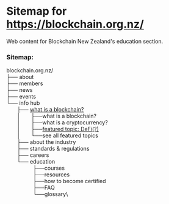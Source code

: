 # Sitemap for https://blockchain.org.nz/
Web content for Blockchain New Zealand's education section.

### Sitemap:
blockchain.org.nz/\
├── about\
├── members\
├── news\
├── events\
└── info hub\
  ├── [what is a blockchain?](what_is_a_blockchain.md)\
  │  ├──what is a blockchain?\
  │  ├──what is a cryptocurrency?\
  │  ├──[featured topic: DeFi(?)](articles\defi)\
  │  └──see all featured topics\
  ├── about the industry\
  ├── standards & regulations\
  ├── careers\
  └── education\
     ├──courses\
     ├──resources\
     ├──how to become certified\
     ├──FAQ\
     └──glossary\

